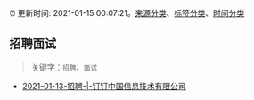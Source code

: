 :alarm_clock: 更新时间: 2021-01-15 00:07:21。[来源分类](../README.md)、[标签分类](../TAGS.md)、[时间分类](../TIMELINE.md)

## 招聘面试


> 关键字：`招聘`、`面试`



- [2021-01-13-招聘-|-钉钉中国信息技术有限公司](https://sec.thief.one/article_content?a_id=a8a01ed8435413f71131cbe72dc6fe83) 
